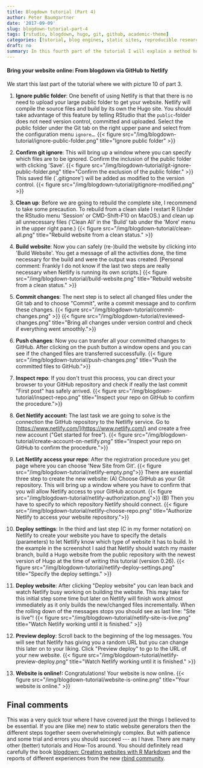 ```yaml
---
title: Blogdown tutorial (Part 4)
author: Peter Baumgartner
date: '2017-09-09'
slug: blogdown-tutorial-part-4
tags: [rstudio, blogdown, hugo, git, github, academic-theme]
categories: [tutorial, blog engines, static sites, reproducible research]
draft: no
summary: In this fourth part of the tutorial I will explain a method how to bring your website online. My preferred method is to transfer the files via [GitHub](https://github.com/) to [Netlify](https://www.netlify.com/), a service specialized for quickly [rolling out static websites](https://techcrunch.com/2016/08/17/netlify-a-sevice-for-quickly-rolling-out-static-websites-raises-2-1m/).
---
```


#### Bring your website online: From blogdown via GitHub to Netlify

We start this last part of the tutorial where we with picture 10 of part 3.

1. **Ignore public folder**: One benefit of using Netlify is that that there is no need to upload your large public folder to get your website. Netlify will compile the source files and build by its own the Hugo site. You should take advantage of this feature by telling RStudio that the `public`-folder does not need version control, committed and uploaded. Select the public folder under the Git tab on the right upper pane and select from the configuration menu `ignore…`. {{< figure src="/img/blogdown-tutorial/ignore-public-folder.png" title="Ignore public folder" >}}

2. **Confirm git ignore**: This will bring up a window where you can specify which files are to be ignored. Confirm the inclusion of the public folder with clicking 'Save'. {{< figure src="/img/blogdown-tutorial/git-ignore-public-folder.png" title="Confirm the exclusion of the public folder." >}} This saved file (`.gitignore') will be added as modified to the version control. {{< figure src="/img/blogdown-tutorial/gitignore-modified.png"  >}} 

3. **Clean up**: Before we are going to rebuild the complete site, I recommend to take some precaution. To rebuild from a clean slate I restart R (Under the RStudio menu 'Session' or CMD-Shift-F10 on MacOS.) and clean up all unnecessary files ('Clean All’ in the 'Build' tab under the 'More' menu in the upper right pane.) {{< figure src="/img/blogdown-tutorial/clean-all.png" title="Rebuild website from a clean status." >}}

4. **Build website**: Now you can safely (re-)build the website by clicking into 'Build Website'. You get a message of all the activities done, the time necessary for the build and were the output was created. [Personal comment: Frankly I do not know if the last two steps are really necessary when Netlify is running its own scripts.] {{< figure src="/img/blogdown-tutorial/build-website.png" title="Rebuild website from a clean status." >}}

5. **Commit changes**: The next step is to select all changed files under the Git tab and to choose "Commit", write a commit message and to confirm these changes. {{< figure src="/img/blogdown-tutorial/commit-changes.png"  >}} {{< figure src="/img/blogdown-tutorial/reviewed-changes.png" title="Bring all changes under version control and check if everything went smoothly.">}}

6. **Push changes**: Now you can transfer all your committed changes to GitHub. After clicking on the push button a window opens and you can see if the changed files are transferred successfully. {{< figure src="/img/blogdown-tutorial/push-changes.png" title="Push the committed files to GitHub.">}}

7. **Inspect repo**: If you don't trust this process, you can direct your browser to your GitHub repository and check if really the last commit "First post" has safely arrived. {{< figure src="/img/blogdown-tutorial/inspect-repo.png" title="Inspect your repo on GitHub to confirm the procedure.">}}

8. **Get Netlify account:** The last task we are going to solve is the connection the GitHub repository to the Netlifly service. Go to [https://www.netlify.com/](https://www.netlify.com/) and create a free new account ("Get started for free"). {{< figure src="/img/blogdown-tutorial/create-account-on-netlify.png" title="Inspect your repo on GitHub to confirm the procedure.">}}

9. **Let Netlify access your repo**: After the registration procedure you get page where you can choose 'New Site from Git'.  {{< figure src="/img/blogdown-tutorial/netlify-empty.png">}} There are essential three step to create the new website: (A) Choose GitHub as your Git repository. This will bring up a window where you have to confirm that you will allow Netlify access to your GitHub account.  {{< figure src="/img/blogdown-tutorial/netlify-authorization.png">}} (B) Then you have to specify to which repository Netlify should connect. {{< figure src="/img/blogdown-tutorial/netlify-choose-repo.png" title="Authorize Netlify to access your website repository.">}} 

10. **Deploy settings**: In the third and last step (C in my former notation) on Netlify to create your website you have to specify the details (parameters) to let Netlify know which type of website it has to build. In the example in the screenshot I said that Netlify should watch my master branch, build a Hugo website from the public repository with the newest version of Hugo at the time of writing this tutorial (version 0.26). {{< figure src="/img/blogdown-tutorial/netlify-deploy-settings.png" title="Specify the deploy settings." >}}

11. **Deploy website**: After clicking "Deploy website" you can lean back and watch Netlify busy working on building the website. This may take for this initial step some time but later on Netlify will finish work almost immediately as it only builds the new/changed files incrementally. When the rolling down of the messages stops you should see as last line: "Site is live"! {{< figure src="/img/blogdown-tutorial/netlify-site-is-live.png" title="Watch Netlify working until it is finished." >}}

12. **Preview deploy**: Scroll back to the beginning of the log messages. You will see that Netlify has giving you a random URL but you can change this later on to your liking. Click "Preview deploy" to go to the URL of your new website. {{< figure src="/img/blogdown-tutorial/netlify-preview-deploy.png" title="Watch Netlify working until it is finished." >}}

13. **Website is online!:** Congratulations! Your website is now online. {{< figure src="/img/blogdown-tutorial/website-is-online.png" title="Your website is online." >}}


## Final comments

This was a very quick tour where I have covered just the things I believed to be essential. If you are (like me) new to static website generators then the different steps together seem overwhelmingly complex. But with patience and some trial and errors you should succeed --- as I have. There are many other (better) tutorials and How-Tos around. You should definitely read carefully the book [blogdown: Creating websites with R Markdown](https://bookdown.org/yihui/blogdown/) and the reports of different experiences from the new [rbind community](https://support.rbind.io/). 




